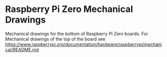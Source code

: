 # Raspberry Pi Zero Mechanical Drawings

Mechanical drawings for the bottom of Raspberry Pi Zero boards.
For Mechanical drawings of the top of the board see https://www.raspberrypi.org/documentation/hardware/raspberrypi/mechanical/README.md
